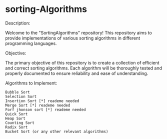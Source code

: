 # sorting-Algorithms

Description:

  Welcome to the "SortingAlgorithms" repository! This repository aims to provide implementations of various sorting algorithms in different programming languages.

Objective:

  The primary objective of this repository is to create a collection of efficient and correct sorting algorithms. Each algorithm will be thoroughly tested and properly documented to ensure reliability and ease of understanding.

Algorithms to Implement:

    Bubble Sort
    Selection Sort
    Insertion Sort [*] reademe needed
    Merge Sort [*] reademe needed
    Forf jhonson sort [*] reademe needed
    Quick Sort
    Heap Sort
    Counting Sort
    Radix Sort
    Bucket Sort (or any other relevant algorithms)
